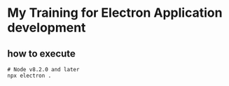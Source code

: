 # My Training for Electron Application development

## how to execute

```
# Node v8.2.0 and later
npx electron .
```
